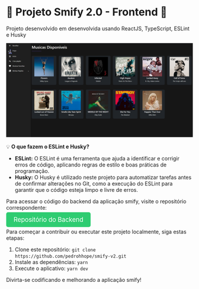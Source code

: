 <h1>🚀 Projeto Smify 2.0 - Frontend 🚀</h1>

<p>Projeto desenvolvido em desenvolvida usando ReactJS, TypeScript, ESLint e Husky</p></p>

<img src="./githubAsset/readmeImage.png" />

<p>💡 <strong>O que fazem o ESLint e Husky?</strong></p>
<ul>
    <li><strong>ESLint:</strong> O ESLint é uma ferramenta que ajuda a identificar e corrigir erros de código, aplicando regras de estilo e boas práticas de programação.</li>
    <li><strong>Husky:</strong> O Husky é utilizado neste projeto para automatizar tarefas antes de confirmar alterações no Git, como a execução do ESLint para garantir que o código esteja limpo e livre de erros.</li>
</ul>

<p>Para acessar o código do backend da aplicação smify, visite o repositório correspondente:</p>

<a href="https://github.com/pedrohhope/smify-v2-backend" style="font-size: 1.2em; background-color: #2ecc71; color: #fff; padding: 10px 20px; text-decoration: none; border-radius: 5px;">Repositório do Backend</a>

<p>Para começar a contribuir ou executar este projeto localmente, siga estas etapas:</p>

<ol>
    <li>Clone este repositório: <code>git clone https://github.com/pedrohhope/smify-v2.git</code></li>
    <li>Instale as dependências: <code>yarn</code></li>
    <li>Execute o aplicativo: <code>yarn dev</code></li>
</ol>

<p>Divirta-se codificando e melhorando a aplicação smify!</p>
